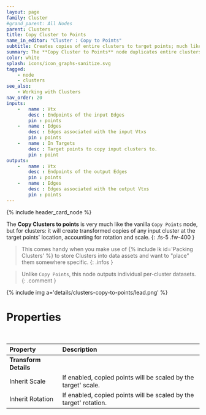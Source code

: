 ```yaml
---
layout: page
family: Cluster
#grand_parent: All Nodes
parent: Clusters
title: Copy Cluster to Points
name_in_editor: "Cluster : Copy to Points"
subtitle: Creates copies of entire clusters to target points; much like Copy Points does.
summary: The **Copy Cluster to Points** node duplicates entire clusters at specified target points, applying transformations like rotation and scale from the target points, similar to the Copy Points node but for clusters.
color: white
splash: icons/icon_graphs-sanitize.svg
tagged:
    - node
    - clusters
see_also:
    - Working with Clusters
nav_order: 20
inputs:
    -   name : Vtx
        desc : Endpoints of the input Edges
        pin : points
    -   name : Edges
        desc : Edges associated with the input Vtxs
        pin : points
    -   name : In Targets
        desc : Target points to copy input clusters to.
        pin : point
outputs:
    -   name : Vtx
        desc : Endpoints of the output Edges
        pin : points
    -   name : Edges
        desc : Edges associated with the output Vtxs
        pin : points
---
```


{% include header_card_node %}

The **Copy Clusters to points** is very much like the vanilla `Copy Points` node, but for clusters: it will create transformed copies of any input cluster at the target points' location, accounting for rotation and scale.
{: .fs-5 .fw-400 } 

>This comes handy when you make use of {% include lk id='Packing Clusters' %} to store Clusters into data assets and want to "place" them somewhere specific.
{: .infos }

>Unlike `Copy Points`, this node outputs individual per-cluster datasets.
{: .comment }

{% include img a='details/clusters-copy-to-points/lead.png' %}

# Properties
<br>

| Property       | Description          |
|:-------------|:------------------|
| **Transform Details**  | |
| Inherit Scale          | If enabled, copied points will be scaled by the target' scale. |
| Inherit Rotation          | If enabled, copied points will be scaled by the target' rotation. |

